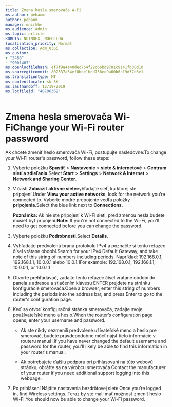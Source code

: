 ```yaml
---
title: Zmena hesla smerovača W-Fi
ms.author: pebaum
author: pebaum
manager: mnirkhe
ms.audience: Admin
ms.topic: article
ROBOTS: NOINDEX, NOFOLLOW
localization_priority: Normal
ms.collection: Adm_O365
ms.custom:
- "3486"
- "9001467"
ms.openlocfilehash: ef7f9a4a40dec764f22c66bd9781c9141fb30d10
ms.sourcegitcommit: 802537a54ef8bde1bdd758ee9a60b6c19d37d6e1
ms.translationtype: MT
ms.contentlocale: sk-SK
ms.lasthandoff: 12/19/2019
ms.locfileid: "40796362"
---
```

# <a name="change-your-wi-fi-router-password"></a><span data-ttu-id="f0688-102">Zmena hesla smerovača Wi-Fi</span><span class="sxs-lookup"><span data-stu-id="f0688-102">Change your Wi-Fi router password</span></span>

<span data-ttu-id="f0688-103">Ak chcete zmeniť heslo smerovača Wi-Fi, postupujte nasledovne:</span><span class="sxs-lookup"><span data-stu-id="f0688-103">To change your Wi-Fi router's password, follow these steps:</span></span>

1. <span data-ttu-id="f0688-104">Vyberte položku **Spustiť** > **Nastavenie** > **siete & internetové** > **Centrum sietí a zdieľania**.</span><span class="sxs-lookup"><span data-stu-id="f0688-104">Select **Start** > **Settings** > **Network & Internet** > **Network and Sharing Center**.</span></span>

2. <span data-ttu-id="f0688-105">V časti **Zobraziť aktívne siete**vyhľadajte sieť, ku ktorej ste pripojení.</span><span class="sxs-lookup"><span data-stu-id="f0688-105">Under **View your active networks**, look for the network you’re connected to.</span></span> <span data-ttu-id="f0688-106">Vyberte modré prepojenie vedľa položky **pripojenia**.</span><span class="sxs-lookup"><span data-stu-id="f0688-106">Select the blue link next to **Connections**.</span></span><br>

   <span data-ttu-id="f0688-107">**Poznámka:** Ak nie ste pripojení k Wi-Fi sieti, pred zmenou hesla budete musieť byť pripojení.</span><span class="sxs-lookup"><span data-stu-id="f0688-107">**Note:** If you're not connected to the Wi-Fi, you'll need to get connected before you can change the password.</span></span>

3. <span data-ttu-id="f0688-108">Vyberte položku **Podrobnosti**.</span><span class="sxs-lookup"><span data-stu-id="f0688-108">Select **Details**.</span></span>

4. <span data-ttu-id="f0688-109">Vyhľadajte predvolenú bránu protokolu IPv4 a poznačte si tento reťazec čísel vrátane období.</span><span class="sxs-lookup"><span data-stu-id="f0688-109">Search for your IPv4 Default Gateway, and take note of this string of numbers including periods.</span></span> <span data-ttu-id="f0688-110">Napríklad: 192.168.0.1, 192.168.1.1, 10.0.0.1 alebo 10.0.1.1</span><span class="sxs-lookup"><span data-stu-id="f0688-110">For example: 192.168.0.1, 192.168.1.1, 10.0.0.1, or 10.0.1.1</span></span>

5. <span data-ttu-id="f0688-111">Otvorte prehľadávač, zadajte tento reťazec čísel vrátane období do panela s adresou a stlačením klávesu ENTER prejdete na stránku konfigurácie smerovača.</span><span class="sxs-lookup"><span data-stu-id="f0688-111">Open a browser, enter this string of numbers including the periods into the address bar, and press Enter to go to the router's configuration page.</span></span>

6. <span data-ttu-id="f0688-112">Keď sa otvorí konfiguračná stránka smerovača, zadajte svoje používateľské meno a heslo.</span><span class="sxs-lookup"><span data-stu-id="f0688-112">When the router’s configuration page opens, enter your username and password.</span></span><br>
   - <span data-ttu-id="f0688-113">Ak ste nikdy nezmenili predvolené užívateľské meno a heslo pre smerovač, budete pravdepodobne môcť nájsť tieto informácie v routeru manuál.</span><span class="sxs-lookup"><span data-stu-id="f0688-113">If you have never changed the default username and password for the router, you'll likely be able to find this information in your router's manual.</span></span>

   - <span data-ttu-id="f0688-114">Ak potrebujete ďalšiu podporu pri prihlasovaní na túto webovú stránku, obráťte sa na výrobcu smerovača.</span><span class="sxs-lookup"><span data-stu-id="f0688-114">Contact the manufacturer of your router if you need additional support logging into this webpage.</span></span>

7. <span data-ttu-id="f0688-115">Po prihlásení Nájdite nastavenia bezdrôtovej siete.</span><span class="sxs-lookup"><span data-stu-id="f0688-115">Once you’re logged in, find Wireless settings.</span></span> <span data-ttu-id="f0688-116">Teraz by ste mali mať možnosť zmeniť heslo Wi-Fi.</span><span class="sxs-lookup"><span data-stu-id="f0688-116">You should now be able to change your Wi-Fi password.</span></span>
